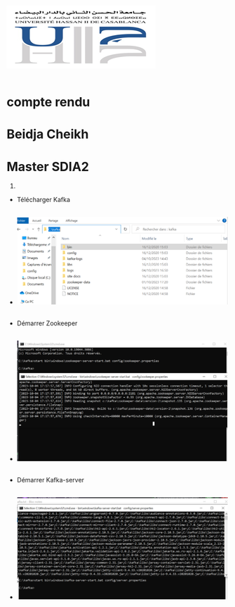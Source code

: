 <img src="captures/img.png"><br><br>
<h2></h2>
<h1>compte rendu</h1>
<h1>Beidja Cheikh</h1>
<h1>Master SDIA2</h1>

1.
- Télécharger Kafka<br><br>
- <img src="captures/img2.png"><br><br>

- Démarrer Zookeeper <br><br>
- <img src="captures/img3.png"><br><br>

- Démarrer Kafka-server<br><br>
- <img src="captures/img4.png"><br><br>


